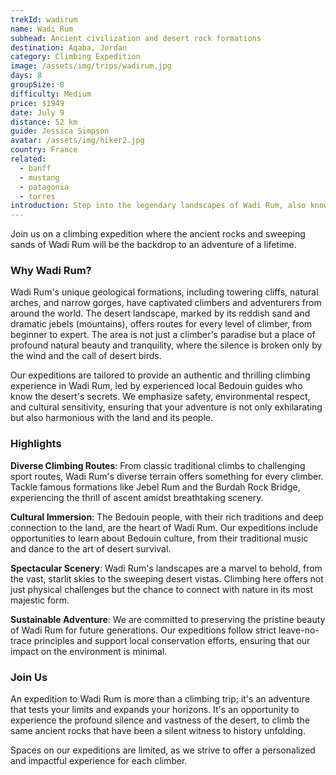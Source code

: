 ```yaml
---
trekId: wadirum
name: Wadi Rum
subhead: Ancient civilization and desert rock formations
destination: Aqaba, Jordan
category: Climbing Expedition
image: /assets/img/trips/wadirum.jpg
days: 8
groupSize: 8
difficulty: Medium
price: $1949
date: July 9
distance: 52 km
guide: Jessica Simpson
avatar: /assets/img/hiker2.jpg
country: France
related:
  - banff
  - mustang
  - patagonia
  - torres
introduction: Step into the legendary landscapes of Wadi Rum, also known as the Valley of the Moon, where monumental rock formations rise from the desert floor to touch the azure skies. This vast, echoing wilderness in Jordan is not just a destination; it's a journey back in time, through the ages of the earth and human history. For climbers, Wadi Rum offers an unparalleled adventure that challenges the body and elevates the spirit.
---
```


Join us on a climbing expedition where the ancient rocks and sweeping sands of Wadi Rum will be the backdrop to an adventure of a lifetime.

### Why Wadi Rum?

Wadi Rum's unique geological formations, including towering cliffs, natural arches, and narrow gorges, have captivated climbers and adventurers from around the world. The desert landscape, marked by its reddish sand and dramatic jebels (mountains), offers routes for every level of climber, from beginner to expert. The area is not just a climber's paradise but a place of profound natural beauty and tranquility, where the silence is broken only by the wind and the call of desert birds.

Our expeditions are tailored to provide an authentic and thrilling climbing experience in Wadi Rum, led by experienced local Bedouin guides who know the desert's secrets. We emphasize safety, environmental respect, and cultural sensitivity, ensuring that your adventure is not only exhilarating but also harmonious with the land and its people.

### Highlights

**Diverse Climbing Routes**: From classic traditional climbs to challenging sport routes, Wadi Rum's diverse terrain offers something for every climber. Tackle famous formations like Jebel Rum and the Burdah Rock Bridge, experiencing the thrill of ascent amidst breathtaking scenery.

**Cultural Immersion**: The Bedouin people, with their rich traditions and deep connection to the land, are the heart of Wadi Rum. Our expeditions include opportunities to learn about Bedouin culture, from their traditional music and dance to the art of desert survival.

**Spectacular Scenery**: Wadi Rum's landscapes are a marvel to behold, from the vast, starlit skies to the sweeping desert vistas. Climbing here offers not just physical challenges but the chance to connect with nature in its most majestic form.

**Sustainable Adventure**: We are committed to preserving the pristine beauty of Wadi Rum for future generations. Our expeditions follow strict leave-no-trace principles and support local conservation efforts, ensuring that our impact on the environment is minimal.

### Join Us

An expedition to Wadi Rum is more than a climbing trip; it's an adventure that tests your limits and expands your horizons. It's an opportunity to experience the profound silence and vastness of the desert, to climb the same ancient rocks that have been a silent witness to history unfolding.

Spaces on our expeditions are limited, as we strive to offer a personalized and impactful experience for each climber.
